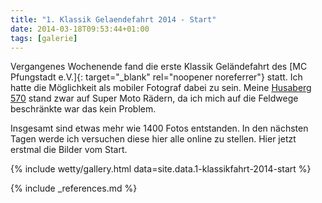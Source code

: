 ```yaml
---
title: "1. Klassik Gelaendefahrt 2014 - Start"
date: 2014-03-18T09:53:44+01:00
tags: [galerie]
---
```

Vergangenes Wochenende fand die erste Klassik Geländefahrt des [MC Pfungstadt e.V.]{: target="_blank" rel="noopener noreferrer"} statt. Ich hatte die Möglichkeit als mobiler Fotograf dabei zu sein. Meine [Husaberg 570](/sonstiges/garage/husaberg_fe_570_supermoto_bj_2009/) stand zwar auf Super Moto Rädern, da ich mich auf die Feldwege beschränkte war das kein Problem.

Insgesamt sind etwas mehr wie 1400 Fotos entstanden. In den nächsten Tagen werde ich versuchen diese hier alle online zu stellen. Hier jetzt erstmal die Bilder vom Start.

<!--more-->

{% include wetty/gallery.html data=site.data.1-klassikfahrt-2014-start %}

{% include _references.md %}
